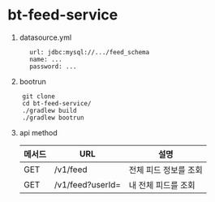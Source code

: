 # bt-feed-service

1. datasource.yml
  ```
        url: jdbc:mysql://.../feed_schema
        name: ...
        password: ...
  ```

2. bootrun

```
    git clone
    cd bt-feed-service/
    ./gradlew build
    ./gradlew bootrun
```
  
3. api method

   | 메서드 | URL                                                    | 설명             |
   |-----|--------------------------------------------------------|----------------|
   | GET | /v1/feed                      | 전체 피드 정보를 조회   |
   | GET | /v1/feed?userId=               | 내 전체 피드를 조회   |
